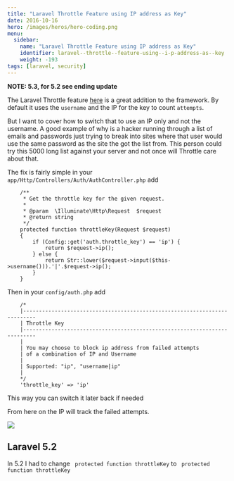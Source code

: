 ```yaml
---
title: "Laravel Throttle Feature using IP address as Key"
date: 2016-10-16
hero: /images/heros/hero-coding.png
menu:
  sidebar:
    name: "Laravel Throttle Feature using IP address as Key"
    identifier: laravel--throttle--feature-using--i-p-address-as--key
    weight: -193
tags: [laravel, security]
---
```


**NOTE: 5.3, for 5.2 see ending update**

The Laravel Throttle feature [here](https://laravel.com/docs/5.3/authentication#login-throttling) is a great addition to the framework. By default it uses the `username` and the IP for the key to count `attempts`.

But I want to cover how to switch that to use an IP only and not the username.  A good example of why is a hacker running through a list of emails and passwords just trying to break into sites where that user would use the same password as the site the got the list from. This person could try this 5000 long list against your server and not once will Throttle care about that. 

The fix is fairly simple in your `app/Http/Controllers/Auth/AuthController.php` add 

```
    /**
     * Get the throttle key for the given request.
     *
     * @param  \Illuminate\Http\Request  $request
     * @return string
     */
    protected function throttleKey(Request $request)
    {
        if (Config::get('auth.throttle_key') == 'ip') {
            return $request->ip();
        } else {
            return Str::lower($request->input($this->username())).'|'.$request->ip();
        }
    }
```

Then in your `config/auth.php` add 

```
    /*
    |--------------------------------------------------------------------------
    | Throttle Key
    |--------------------------------------------------------------------------
    |
    | You may choose to block ip address from failed attempts
    | of a combination of IP and Username
    |
    | Supported: "ip", "username|ip"
    |
    */
    'throttle_key' => 'ip'
```

This way you can switch it later back if needed

From here on the IP will track the failed attempts.

![](https://dl.dropboxusercontent.com/s/0n2v4f1o6jxbmmm/login_throttle_fail.png?dl=0)


## Laravel 5.2 

In 5.2 I had to change ` protected function throttleKey` to ` protected function throttleKey`